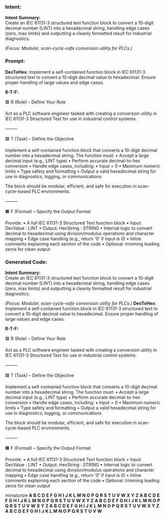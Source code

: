 ### Intent:
**Intent Summary:**  
Create an IEC 61131-3 structured text function block to convert a 10-digit decimal number (LINT) into a hexadecimal string, handling edge cases (zero, max limits) and outputting a cleanly formatted result for industrial diagnostics.  

*(Focus: Modular, scan-cycle-safe conversion utility for PLCs.)*

### Prompt:
**DecToHex:**
Implement a self-contained function block in IEC 61131-3 structured text to convert a 10-digit decimal value to hexadecimal. Ensure proper handling of large values and edge cases.

**R-T-F:**

🟥 R (Role) – Define Your Role

Act as a PLC software engineer tasked with creating a conversion utility in IEC 61131-3 Structured Text for use in industrial control systems.

⸻

🟩 T (Task) – Define the Objective

Implement a self-contained function block that converts a 10-digit decimal number into a hexadecimal string. The function must:
	•	Accept a large decimal input (e.g., LINT type)
	•	Perform accurate decimal-to-hex conversion
	•	Handle edge cases, including:
	•	Input = 0
	•	Maximum numeric limits
	•	Type safety and formatting
	•	Output a valid hexadecimal string for use in diagnostics, logging, or communications

The block should be modular, efficient, and safe for execution in scan-cycle-based PLC environments.

⸻

🟧 F (Format) – Specify the Output Format

Provide:
	•	A full IEC 61131-3 Structured Text function block
	•	Input: DecValue : LINT
	•	Output: HexString : STRING
	•	Internal logic to convert decimal to hexadecimal using division/modulus operations and character mapping
	•	Edge case handling (e.g., return '0' if input is 0)
	•	Inline comments explaining each section of the code
	•	Optional: trimming leading zeros for clean output

### Generated Code:
**Intent Summary:**  
Create an IEC 61131-3 structured text function block to convert a 10-digit decimal number (LINT) into a hexadecimal string, handling edge cases (zero, max limits) and outputting a cleanly formatted result for industrial diagnostics.  

*(Focus: Modular, scan-cycle-safe conversion utility for PLCs.)*
**DecToHex:**
Implement a self-contained function block in IEC 61131-3 structured text to convert a 10-digit decimal value to hexadecimal. Ensure proper handling of large values and edge cases.

**R-T-F:**

🟥 R (Role) – Define Your Role

Act as a PLC software engineer tasked with creating a conversion utility in IEC 61131-3 Structured Text for use in industrial control systems.

⸻

🟩 T (Task) – Define the Objective

Implement a self-contained function block that converts a 10-digit decimal number into a hexadecimal string. The function must:
	•	Accept a large decimal input (e.g., LINT type)
	•	Perform accurate decimal-to-hex conversion
	•	Handle edge cases, including:
	•	Input = 0
	•	Maximum numeric limits
	•	Type safety and formatting
	•	Output a valid hexadecimal string for use in diagnostics, logging, or communications

The block should be modular, efficient, and safe for execution in scan-cycle-based PLC environments.

⸻

🟧 F (Format) – Specify the Output Format

Provide:
	•	A full IEC 61131-3 Structured Text function block
	•	Input: DecValue : LINT
	•	Output: HexString : STRING
	•	Internal logic to convert decimal to hexadecimal using division/modulus operations and character mapping
	•	Edge case handling (e.g., return '0' if input is 0)
	•	Inline comments explaining each section of the code
	•	Optional: trimming leading zeros for clean output

 miniaturize
**A**
**B**
**C**
**D**
**E**
**F**
**G**
**H**
**I**
**J**
**K**
**L**
**M**
**N**
**O**
**P**
**Q**
**R**
**S**
**T**
**U**
**V**
**W**
**X**
**Y**
**Z**
**A**
**B**
**C**
**D**
**E**
**F**
**G**
**H**
**I**
**J**
**K**
**L**
**M**
**N**
**O**
**P**
**Q**
**R**
**S**
**T**
**U**
**V**
**W**
**X**
**Y**
**Z**
**A**
**B**
**C**
**D**
**E**
**F**
**G**
**H**
**I**
**J**
**K**
**L**
**M**
**N**
**O**
**P**
**Q**
**R**
**S**
**T**
**U**
**V**
**W**
**X**
**Y**
**Z**
**A**
**B**
**C**
**D**
**E**
**F**
**G**
**H**
**I**
**J**
**K**
**L**
**M**
**N**
**O**
**P**
**Q**
**R**
**S**
**T**
**U**
**V**
**W**
**X**
**Y**
**Z**
**A**
**B**
**C**
**D**
**E**
**F**
**G**
**H**
**I**
**J**
**K**
**L**
**M**
**N**
**O**
**P**
**Q**
**R**
**S**
**T**
**U**
**V**
**W**
